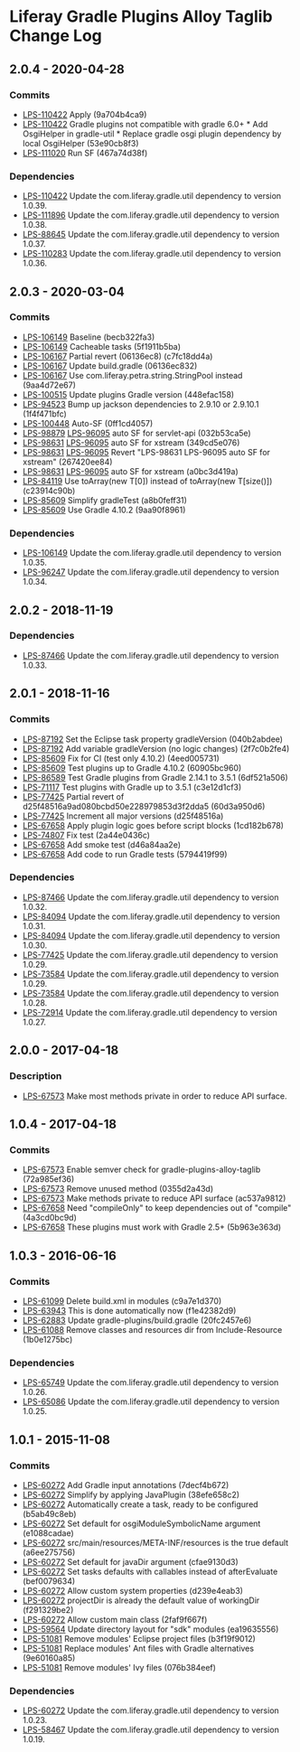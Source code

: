 # Liferay Gradle Plugins Alloy Taglib Change Log

## 2.0.4 - 2020-04-28

### Commits
- [LPS-110422] Apply (9a704b4ca9)
- [LPS-110422] Gradle plugins not compatible with gradle 6.0+ * Add OsgiHelper
in gradle-util * Replace gradle osgi plugin dependency by local OsgiHelper
(53e90cb8f3)
- [LPS-111020] Run SF (467a74d38f)

### Dependencies
- [LPS-110422] Update the com.liferay.gradle.util dependency to version 1.0.39.
- [LPS-111896] Update the com.liferay.gradle.util dependency to version 1.0.38.
- [LPS-88645] Update the com.liferay.gradle.util dependency to version 1.0.37.
- [LPS-110283] Update the com.liferay.gradle.util dependency to version 1.0.36.

## 2.0.3 - 2020-03-04

### Commits
- [LPS-106149] Baseline (becb322fa3)
- [LPS-106149] Cacheable tasks (5f1911b5ba)
- [LPS-106167] Partial revert (06136ec8) (c7fc18dd4a)
- [LPS-106167] Update build.gradle (06136ec832)
- [LPS-106167] Use com.liferay.petra.string.StringPool instead (9aa4d72e67)
- [LPS-100515] Update plugins Gradle version (448efac158)
- [LPS-94523] Bump up jackson dependencies to 2.9.10 or 2.9.10.1 (1f4f471bfc)
- [LPS-100448] Auto-SF (0ff1cd4057)
- [LPS-98879] [LPS-96095] auto SF for servlet-api (032b53ca5e)
- [LPS-98631] [LPS-96095] auto SF for xstream (349cd5e076)
- [LPS-98631] [LPS-96095] Revert "LPS-98631 LPS-96095 auto SF for xstream"
(267420ee84)
- [LPS-98631] [LPS-96095] auto SF for xstream (a0bc3d419a)
- [LPS-84119] Use toArray(new T[0]) instead of toArray(new T[size()])
(c23914c90b)
- [LPS-85609] Simplify gradleTest (a8b0feff31)
- [LPS-85609] Use Gradle 4.10.2 (9aa90f8961)

### Dependencies
- [LPS-106149] Update the com.liferay.gradle.util dependency to version 1.0.35.
- [LPS-96247] Update the com.liferay.gradle.util dependency to version 1.0.34.

## 2.0.2 - 2018-11-19

### Dependencies
- [LPS-87466] Update the com.liferay.gradle.util dependency to version 1.0.33.

## 2.0.1 - 2018-11-16

### Commits
- [LPS-87192] Set the Eclipse task property gradleVersion (040b2abdee)
- [LPS-87192] Add variable gradleVersion (no logic changes) (2f7c0b2fe4)
- [LPS-85609] Fix for CI (test only 4.10.2) (4eed005731)
- [LPS-85609] Test plugins up to Gradle 4.10.2 (60905bc960)
- [LPS-86589] Test Gradle plugins from Gradle 2.14.1 to 3.5.1 (6df521a506)
- [LPS-71117] Test plugins with Gradle up to 3.5.1 (c3e12d1cf3)
- [LPS-77425] Partial revert of d25f48516a9ad080bcbd50e228979853d3f2dda5
(60d3a950d6)
- [LPS-77425] Increment all major versions (d25f48516a)
- [LPS-67658] Apply plugin logic goes before script blocks (1cd182b678)
- [LPS-74807] Fix test (2a44e0436c)
- [LPS-67658] Add smoke test (d46a84aa2e)
- [LPS-67658] Add code to run Gradle tests (5794419f99)

### Dependencies
- [LPS-87466] Update the com.liferay.gradle.util dependency to version 1.0.32.
- [LPS-84094] Update the com.liferay.gradle.util dependency to version 1.0.31.
- [LPS-84094] Update the com.liferay.gradle.util dependency to version 1.0.30.
- [LPS-77425] Update the com.liferay.gradle.util dependency to version 1.0.29.
- [LPS-73584] Update the com.liferay.gradle.util dependency to version 1.0.29.
- [LPS-73584] Update the com.liferay.gradle.util dependency to version 1.0.28.
- [LPS-72914] Update the com.liferay.gradle.util dependency to version 1.0.27.

## 2.0.0 - 2017-04-18

### Description
- [LPS-67573] Make most methods private in order to reduce API surface.

## 1.0.4 - 2017-04-18

### Commits
- [LPS-67573] Enable semver check for gradle-plugins-alloy-taglib (72a985ef36)
- [LPS-67573] Remove unused method (0355d2a43d)
- [LPS-67573] Make methods private to reduce API surface (ac537a9812)
- [LPS-67658] Need "compileOnly" to keep dependencies out of "compile"
(4a3cd0bc9d)
- [LPS-67658] These plugins must work with Gradle 2.5+ (5b963e363d)

## 1.0.3 - 2016-06-16

### Commits
- [LPS-61099] Delete build.xml in modules (c9a7e1d370)
- [LPS-63943] This is done automatically now (f1e42382d9)
- [LPS-62883] Update gradle-plugins/build.gradle (20fc2457e6)
- [LPS-61088] Remove classes and resources dir from Include-Resource
(1b0e1275bc)

### Dependencies
- [LPS-65749] Update the com.liferay.gradle.util dependency to version 1.0.26.
- [LPS-65086] Update the com.liferay.gradle.util dependency to version 1.0.25.

## 1.0.1 - 2015-11-08

### Commits
- [LPS-60272] Add Gradle input annotations (7decf4b672)
- [LPS-60272] Simplify by applying JavaPlugin (38efe658c2)
- [LPS-60272] Automatically create a task, ready to be configured (b5ab49c8eb)
- [LPS-60272] Set default for osgiModuleSymbolicName argument (e1088cadae)
- [LPS-60272] src/main/resources/META-INF/resources is the true default
(a6ee275756)
- [LPS-60272] Set default for javaDir argument (cfae9130d3)
- [LPS-60272] Set tasks defaults with callables instead of afterEvaluate
(bef0079634)
- [LPS-60272] Allow custom system properties (d239e4eab3)
- [LPS-60272] projectDir is already the default value of workingDir (f291329be2)
- [LPS-60272] Allow custom main class (2faf9f667f)
- [LPS-59564] Update directory layout for "sdk" modules (ea19635556)
- [LPS-51081] Remove modules' Eclipse project files (b3f19f9012)
- [LPS-51081] Replace modules' Ant files with Gradle alternatives (9e60160a85)
- [LPS-51081] Remove modules' Ivy files (076b384eef)

### Dependencies
- [LPS-60272] Update the com.liferay.gradle.util dependency to version 1.0.23.
- [LPS-58467] Update the com.liferay.gradle.util dependency to version 1.0.19.

[LPS-51081]: https://issues.liferay.com/browse/LPS-51081
[LPS-58467]: https://issues.liferay.com/browse/LPS-58467
[LPS-59564]: https://issues.liferay.com/browse/LPS-59564
[LPS-60272]: https://issues.liferay.com/browse/LPS-60272
[LPS-61088]: https://issues.liferay.com/browse/LPS-61088
[LPS-61099]: https://issues.liferay.com/browse/LPS-61099
[LPS-62883]: https://issues.liferay.com/browse/LPS-62883
[LPS-63943]: https://issues.liferay.com/browse/LPS-63943
[LPS-65086]: https://issues.liferay.com/browse/LPS-65086
[LPS-65749]: https://issues.liferay.com/browse/LPS-65749
[LPS-67573]: https://issues.liferay.com/browse/LPS-67573
[LPS-67658]: https://issues.liferay.com/browse/LPS-67658
[LPS-71117]: https://issues.liferay.com/browse/LPS-71117
[LPS-72914]: https://issues.liferay.com/browse/LPS-72914
[LPS-73584]: https://issues.liferay.com/browse/LPS-73584
[LPS-74807]: https://issues.liferay.com/browse/LPS-74807
[LPS-77425]: https://issues.liferay.com/browse/LPS-77425
[LPS-84094]: https://issues.liferay.com/browse/LPS-84094
[LPS-84119]: https://issues.liferay.com/browse/LPS-84119
[LPS-85609]: https://issues.liferay.com/browse/LPS-85609
[LPS-86589]: https://issues.liferay.com/browse/LPS-86589
[LPS-87192]: https://issues.liferay.com/browse/LPS-87192
[LPS-87466]: https://issues.liferay.com/browse/LPS-87466
[LPS-88645]: https://issues.liferay.com/browse/LPS-88645
[LPS-94523]: https://issues.liferay.com/browse/LPS-94523
[LPS-96095]: https://issues.liferay.com/browse/LPS-96095
[LPS-96247]: https://issues.liferay.com/browse/LPS-96247
[LPS-98631]: https://issues.liferay.com/browse/LPS-98631
[LPS-98879]: https://issues.liferay.com/browse/LPS-98879
[LPS-100448]: https://issues.liferay.com/browse/LPS-100448
[LPS-100515]: https://issues.liferay.com/browse/LPS-100515
[LPS-106149]: https://issues.liferay.com/browse/LPS-106149
[LPS-106167]: https://issues.liferay.com/browse/LPS-106167
[LPS-110283]: https://issues.liferay.com/browse/LPS-110283
[LPS-110422]: https://issues.liferay.com/browse/LPS-110422
[LPS-111020]: https://issues.liferay.com/browse/LPS-111020
[LPS-111896]: https://issues.liferay.com/browse/LPS-111896